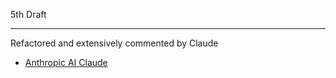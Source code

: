5th Draft

- - - -

Refactored and extensively commented by Claude

* [Anthropic AI Claude](https://www.anthropic.com)
